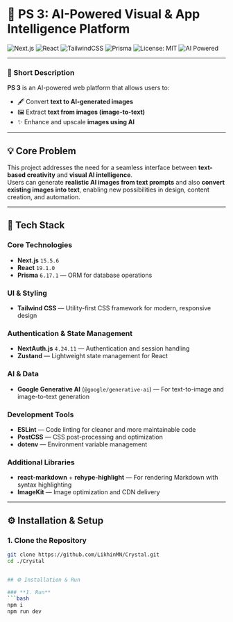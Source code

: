 # 🧠 PS 3: AI-Powered Visual & App Intelligence Platform

![Next.js](https://img.shields.io/badge/Next.js-15.5.6-black?logo=nextdotjs)
![React](https://img.shields.io/badge/React-19.1.0-61DAFB?logo=react)
![TailwindCSS](https://img.shields.io/badge/TailwindCSS-3.x-38B2AC?logo=tailwind-css&logoColor=white)
![Prisma](https://img.shields.io/badge/Prisma-6.17.1-2D3748?logo=prisma)
![License: MIT](https://img.shields.io/badge/License-MIT-green.svg)
![AI Powered](https://img.shields.io/badge/AI%20Powered-Google%20Generative%20AI-blue?logo=google)

---

### 🚀 Short Description

**PS 3** is an AI-powered web platform that allows users to:

- 🖋️ Convert **text to AI-generated images**
- 🖼️ Extract **text from images (image-to-text)**
- ✨ Enhance and upscale **images using AI**

---

## 💡 Core Problem

This project addresses the need for a seamless interface between **text-based creativity** and **visual AI intelligence**.  
Users can generate **realistic AI images from text prompts** and also **convert existing images into text**, enabling new possibilities in design, content creation, and automation.

---

## 🧰 Tech Stack

### **Core Technologies**

- **Next.js** `15.5.6`
- **React** `19.1.0`
- **Prisma** `6.17.1` — ORM for database operations

### **UI & Styling**

- **Tailwind CSS** — Utility-first CSS framework for modern, responsive design

### **Authentication & State Management**

- **NextAuth.js** `4.24.11` — Authentication and session handling
- **Zustand** — Lightweight state management for React

### **AI & Data**

- **Google Generative AI** (`@google/generative-ai`) — For text-to-image and image-to-text generation

### **Development Tools**

- **ESLint** — Code linting for cleaner and more maintainable code
- **PostCSS** — CSS post-processing and optimization
- **dotenv** — Environment variable management

### **Additional Libraries**

- **react-markdown** + **rehype-highlight** — For rendering Markdown with syntax highlighting
- **ImageKit** — Image optimization and CDN delivery

---

## ⚙️ Installation & Setup

### **1. Clone the Repository**

````bash
git clone https://github.com/LikhinMN/Crystal.git
cd ./Crystal


## ⚙️ Installation & Run

### **1. Run**
```bash
npm i
npm run dev
````
